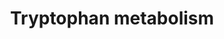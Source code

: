 ---
annotations:
- id: PW:0000054
  parent: classic metabolic pathway
  type: Pathway Ontology
  value: tryptophan metabolic pathway
authors:
- MaintBot
- Egonw
- Fehrhart
- Khanspers
description: This pathway describes the metabolism of tryptophan, an essential amino
  acid. Original pathway was converted from rat to human using ortholog information.
  Edited by Sebastien Burel
last-edited: 2019-08-16
organisms:
- Canis familiaris
redirect_from:
- /index.php/Pathway:WP1126
- /instance/WP1126
revision: null
schema-jsonld:
- '@context': https://schema.org/
  '@id': https://wikipathways.github.io/pathways/WP1126.html
  '@type': Dataset
  creator:
    '@type': Organization
    name: WikiPathways
  description: This pathway describes the metabolism of tryptophan, an essential amino
    acid. Original pathway was converted from rat to human using ortholog information.
    Edited by Sebastien Burel
  keywords:
  - 1.1.1.110
  - 1.1.1.190
  - 1.1.1.191
  - 1.10.3.4
  - 1.13.11.-
  - 1.13.11.10
  - 1.13.11.17
  - 1.13.11.23
  - 1.13.12.3
  - 1.13.99.3
  - 1.14.13.9
  - 1.14.16.-
  - 1.14.16.3
  - 1.14.99.2
  - 1.2.1.-
  - 1.2.1.32
  - 1.2.3.7
  - 1.3.1.18
  - 1.4.3.2
  - 1.5.1.-
  - 1.7.3.2
  - 2-Aminophenol
  - 2.1.1.47
  - 2.1.1.49
  - 2.6.1.27
  - 3-Indoleacetonitrile
  - 3.2.1.147
  - 3.5.1.4
  - 3.5.1.49
  - 3.5.1.9
  - 3.5.5.1
  - 3.5.99.5
  - 4,6-Dihydroxyquinoline
  - 4-(2-Amino-3-hydroxyphenyl)-2,4-dioxobutanoate
  - 4.1.1.-
  - 4.1.1.43
  - 4.1.99.1
  - 4.2.1.84
  - 5-(2'-Carboxyethyl)-4,6-Dihydroxypicolinate
  - 5-Hydroxy-L-tryptophan
  - 5-Hydroxy-N-formylkynurenine
  - 5-Hydroxyindoleacetaldehyde
  - 5-Hydroxykynurenine
  - 5-Methoxytryptamine
  - 6-Hydroxymelatonin
  - AADAT
  - AANAT
  - ABP1
  - ACAT1
  - ACMSD
  - AFMID
  - ALDH1A1
  - ALDH1A2
  - ALDH2
  - ALDH3A2
  - ALDH9A1
  - AOX1
  - Acetoacetyl-CoA
  - Acetyl-CoA
  - Aldh1a4
  - Benzoate degradation via hydroxylation
  - CAT
  - CYP19A1
  - CYP1A1
  - CYP1A2
  - CYP1B1
  - CYP2A13
  - CYP2C19
  - CYP2E1
  - CYP2J2
  - CYP3A4
  - CYP4F12
  - CYP7B1
  - Crotonoyl-CoA
  - Cyp2a1
  - Cyp2a2
  - Cyp2b15
  - Cyp2c12
  - Cyp2c39
  - Cyp2d2
  - DDC
  - DHCR24
  - ECHS1
  - Formylkynurenine
  - GCDH
  - Glutaryl-CoA
  - Glycolysis/Gluconeogenesis
  - HAAO
  - HADH
  - HSD17B10
  - IDO1
  - INMT
  - Indole
  - Indole-3-acetamide
  - KYNU
  - L-Kynurenine
  - L-Tryptophan
  - LOC100683688
  - LOC612477
  - MAOB
  - MDM2
  - Melatonin
  - N-Acetylisatin
  - N-Acetylserotonin
  - N-Methylserotonin
  - N-Methyltryptamine
  - Nicotinate and nicotinamide metabolism
  - OGDH
  - PRMT1
  - 'Phenylalanine, Tyrosine and '
  - RNF25
  - TDO2
  - TPH1
  - Tryptamine
  - Tryptophan metabolism
  - UBE3A
  - UBR5
  - WARS
  - Xanthurenic acid
  license: CC0
  name: Tryptophan metabolism
seo: CreativeWork
title: Tryptophan metabolism
wpid: WP1126
---